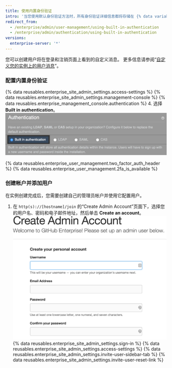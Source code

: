 ```yaml
---
title: 使用内置身份验证
intro: '当您使用默认身份验证方法时，所有身份验证详细信息都将存储在 {% data variables.product.product_location_enterprise %} 中。 如果您尚未建立身份验证提供程序（例如 LDAP、SAML 或 CAS），内置身份验证将是默认方法。'
redirect_from:
  - /enterprise/admin/user-management/using-built-in-authentication
  - /enterprise/admin/authentication/using-built-in-authentication
versions:
  enterprise-server: '*'
---
```


您可以创建用户将在登录和注销页面上看到的自定义消息。 更多信息请参阅“[自定义您的实例上的用户消息](/enterprise/admin/user-management/customizing-user-messages-on-your-instance)”。

### 配置内置身份验证

{% data reusables.enterprise_site_admin_settings.access-settings %}
{% data reusables.enterprise_site_admin_settings.management-console %}
{% data reusables.enterprise_management_console.authentication %}
4. 选择 **Built in authentication**。 ![选择内置身份验证选项](/assets/images/enterprise/management-console/built-in-auth-select.png)

{% data reusables.enterprise_user_management.two_factor_auth_header %}
{% data reusables.enterprise_user_management.2fa_is_available %}

### 创建帐户并添加用户

在实例创建完成后，您需要创建自己的管理员帐户并使用它配置用户。

1. 在 `http(s)://[hostname]/join` 的“Create Admin Account”页面下，选择您的用户名、密码和电子邮件地址，然后单击 **Create an account**。 ![创建管理员帐户](/assets/images/enterprise/site-admin-settings/create-first-admin-acct.png)
{% data reusables.enterprise_site_admin_settings.sign-in %}
{% data reusables.enterprise_site_admin_settings.access-settings %}
{% data reusables.enterprise_site_admin_settings.invite-user-sidebar-tab %}
{% data reusables.enterprise_site_admin_settings.invite-user-reset-link %}
